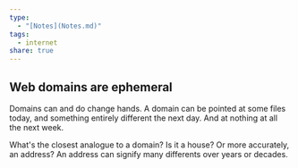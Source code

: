 ```yaml
---
type:
  - "[Notes](Notes.md)"
tags:
  - internet
share: true
---
```


## Web domains are ephemeral

Domains can and do change hands. A domain can be pointed at some files today, and something entirely different the next day. And at nothing at all the next week.

What's the closest analogue to a domain? Is it a house? Or more accurately, an address? An address can signify many differents over years or decades.

